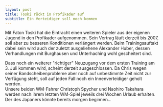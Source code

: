```yaml
---
layout: post
title: Toski rückt in Profikader auf
subtitle: Ein Verteidiger soll noch kommen
---
```


Mit Faton Toski hat die Eintracht einen weiteren Spieler aus der eigenen Jugend in den Profikader aufgenommen. Sein Vertrag läuft derzeit bis 2007, soll aber zu besseren Konditionen verlängert werden. Beim Trainingsauftakt dabei sein wird auch der zuletzt ausgeliehene Alexander Huber, dessen Verhandlungen mit Burghausen und Unterhaching wohl gescheitert sind.

Dass noch ein weiterer "richtiger" Neuzugang vor dem ersten Training am 3. Juli kommen wird, scheint derzeit ausgeschlossen. Da Chris wegen seiner Bandscheibenprobleme aber noch auf unbestimmte Zeit nicht zur Verfügung steht, soll auf jeden Fall noch ein Innenverteidiger geholt werden.  
Unsere beiden WM-Fahrer Christoph Spycher und Naohiro Takahara werden nach ihrem letzten WM-Spiel jeweils drei Wochen Urlaub erhalten. Der des Japaners könnte bereits morgen beginnen...

